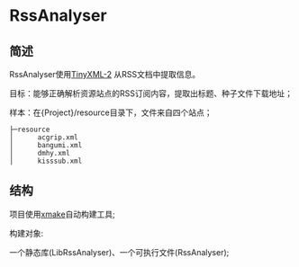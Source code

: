# RssAnalyser

## 简述

RssAnalyser使用[TinyXML-2](https://github.com/leethomason/tinyxml2) 从RSS文档中提取信息。

目标：能够正确解析资源站点的RSS订阅内容，提取出标题、种子文件下载地址；

样本：在{Project}/resource目录下，文件来自四个站点；

```
├─resource
│      acgrip.xml
│      bangumi.xml
│      dmhy.xml
│      kisssub.xml
```

## 结构

项目使用[xmake](https://xmake.io/#/zh-cn/)自动构建工具;

构建对象:

一个静态库(LibRssAnalyser)、一个可执行文件(RssAnalyser);